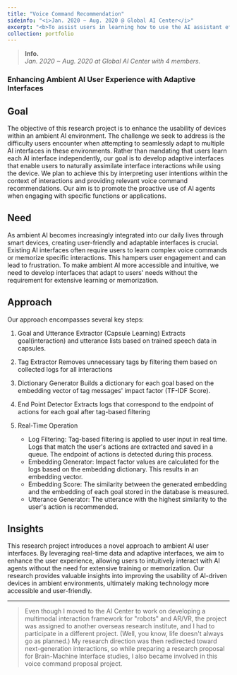 ```yaml
---
title: "Voice Command Recommendation"
sideinfo: "<i>Jan. 2020 ~ Aug. 2020 @ Global AI Center</i>"
excerpt: "<b>To assist users in learning how to use the AI assistant effectively.</b>"
collection: portfolio
---
```

<!-- <br/><img src='/images/500x300.png'> -->

> **Info.**  
  _Jan. 2020 ~ Aug. 2020 at Global AI Center with 4 members._

### Enhancing Ambient AI User Experience with Adaptive Interfaces

## Goal

The objective of this research project is to enhance the usability of devices within an ambient AI environment. The challenge we seek to address is the difficulty users encounter when attempting to seamlessly adapt to multiple AI interfaces in these environments. Rather than mandating that users learn each AI interface independently, our goal is to develop adaptive interfaces that enable users to naturally assimilate interface interactions while using the device. We plan to achieve this by interpreting user intentions within the context of interactions and providing relevant voice command recommendations. Our aim is to promote the proactive use of AI agents when engaging with specific functions or applications.

## Need

As ambient AI becomes increasingly integrated into our daily lives through smart devices, creating user-friendly and adaptable interfaces is crucial. Existing AI interfaces often require users to learn complex voice commands or memorize specific interactions. This hampers user engagement and can lead to frustration. To make ambient AI more accessible and intuitive, we need to develop interfaces that adapt to users' needs without the requirement for extensive learning or memorization.

## Approach

Our approach encompasses several key steps:

1. Goal and Utterance Extractor (Capsule Learning)
  Extracts goal(interaction) and utterance lists based on trained speech data in capsules.

2. Tag Extractor
  Removes unnecessary tags by filtering them based on collected logs for all interactions

3. Dictionary Generator
  Builds a dictionary for each goal based on the embedding vector of tag messages' impact factor (TF-IDF Score).

4. End Point Detector
  Extracts logs that correspond to the endpoint of actions for each goal after tag-based filtering

5. Real-Time Operation
   - Log Filtering: Tag-based filtering is applied to user input in real time. Logs that match the user's actions are extracted and saved in a queue. The endpoint of actions is detected during this process.
   - Embedding Generator: Impact factor values are calculated for the logs based on the embedding dictionary. This results in an embedding vector.
   - Embedding Score: The similarity between the generated embedding and the embedding of each goal stored in the database is measured.
   - Utterance Generator: The utterance with the highest similarity to the user's action is recommended.

## Insights

This research project introduces a novel approach to ambient AI user interfaces. By leveraging real-time data and adaptive interfaces, we aim to enhance the user experience, allowing users to intuitively interact with AI agents without the need for extensive training or memorization. Our research provides valuable insights into improving the usability of AI-driven devices in ambient environments, ultimately making technology more accessible and user-friendly.

***

> Even though I moved to the AI Center to work on developing a multimodal interaction framework for "robots" and AR/VR, the project was assigned to another overseas research institute, and I had to participate in a different project. (Well, you know, life doesn't always go as planned.) My research direction was then redirected toward next-generation interactions, so while preparing a research proposal for Brain-Machine Interface studies, I also became involved in this voice command proposal project.

